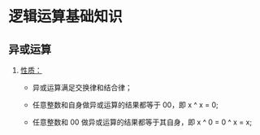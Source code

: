 # 逻辑运算基础知识

## 异或运算

1. [性质：](#xorattr)

    - 异或运算满足交换律和结合律；

    - 任意整数和自身做异或运算的结果都等于 00，即 x ^ x = 0;

    - 任意整数和 00 做异或运算的结果都等于其自身，即 x ^ 0 = 0 ^ x = x;
